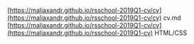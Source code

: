 [https://maliaxandr.github.io/rsschool-2019Q1-cv/cv](https://maliaxandr.github.io/rsschool-2019Q1-cv/cv)  cv.md
[https://maliaxandr.github.io/rsschool-2019Q1-cv/cv](https://maliaxandr.github.io/rsschool-2019Q1-cv)     HTML/CSS

